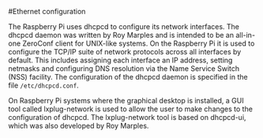 #Ethernet configuration

The Raspberry Pi uses dhcpcd to configure its network interfaces. The dhcpcd daemon was written by Roy Marples and is intended to be an all-in-one ZeroConf client for UNIX-like systems. On the Raspberry Pi it is used to configure the TCP/IP suite of network protocols across all interfaces by default. This includes assigning each interface an IP address, setting netmasks and configuring DNS resolution via the Name Service Switch (NSS) facility. The configuration of the dhcpcd daemon is specified in the file `/etc/dhcpcd.conf`.

On Raspberry Pi systems where the graphical desktop is installed, a GUI tool called lxplug-network is used to allow the user to make changes to the configuration of dhcpcd. The lxplug-network tool is based on dhcpcd-ui, which was also developed by Roy Marples.
